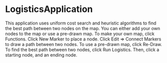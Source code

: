 # LogisticsApplication
This application uses uniform cost search and heuristic algorithms to find the best path between two nodes on the map.
You can either add your own nodes to the map or use a pre-drawn map.
To make your own map, click Functions.
Click New Marker to place a node. 
Click Edit => Connect Markers to draw a path between two nodes.
To use a pre-drawn map, click Re-Draw.
To find the best path between two nodes, click Run Logistics.
Then, click a starting node, and an ending node.
